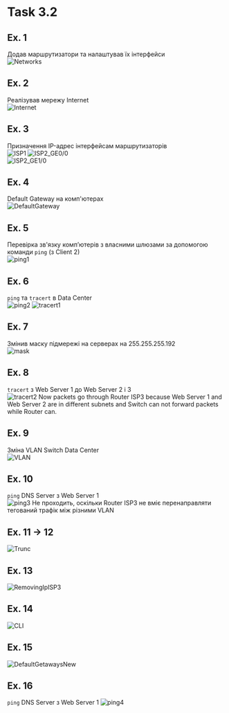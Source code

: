 # Task 3.2

## Ex. 1
Додав маршрутизатори та налаштував їх інтерфейси  
![Networks](./screenshots/1.png)

## Ex. 2
Реалізував мережу Internet  
![Internet](./screenshots/2.png)

## Ex. 3
Призначення IP-адрес інтерфейсам маршрутизаторів  
![ISP1](./screenshots/5.png)
![ISP2_GE0/0](./screenshots/4.png)  
![ISP2_GE1/0](./screenshots/3.png)  

## Ex. 4
Default Gateway на комп'ютерах  
![DefaultGateway](./screenshots/6.png)

## Ex. 5
Перевірка зв'язку комп’ютерів з власними шлюзами за допомогою команди `ping` (з Client 2)  
![ping1](./screenshots/7.png)

## Ex. 6
`ping` та `tracert` в Data Center  
![ping2](./screenshots/8.png)
![tracert1](./screenshots/9.png)

## Ex. 7
Змінив маску підмережі на серверах на 255.255.255.192  
![mask](./screenshots/10.png)

## Ex. 8
`tracert` з Web Server 1 до Web Server 2 і 3  
![tracert2](./screenshots/11.png)
Now packets go through Router ISP3 because Web Server 1 and Web Server 2 are in different subnets and Switch can not forward packets while Router can.   

## Ex. 9
Зміна VLAN Switch Data Center   
![VLAN](./screenshots/12.png)

## Ex. 10
`ping` DNS Server з Web Server 1  
![ping3](./screenshots/13.png)
Не проходить, оскільки Router ISP3 не вміє перенаправляти тегований трафік між різними VLAN  

## Ex. 11 -> 12
![Trunc](./screenshots/14.png)

## Ex. 13
![RemovingIpISP3](./screenshots/15.png)

## Ex. 14
![CLI](./screenshots/16.png)

## Ex. 15
![DefaultGetawaysNew](./screenshots/17.png)

## Ex. 16
`ping` DNS Server з Web Server 1
![ping4](./screenshots/18.png)